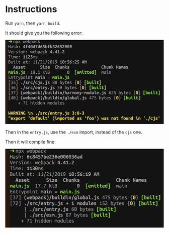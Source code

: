 # Instructions

Run `yarn`, then `yarn build`.

It should give you the following error:

![error](./error.jpg)

Then in the `entry.js`, use the `./esm` import, instead of the `cjs` one.

Then it will compile fine:

![ok](./ok.jpg)

